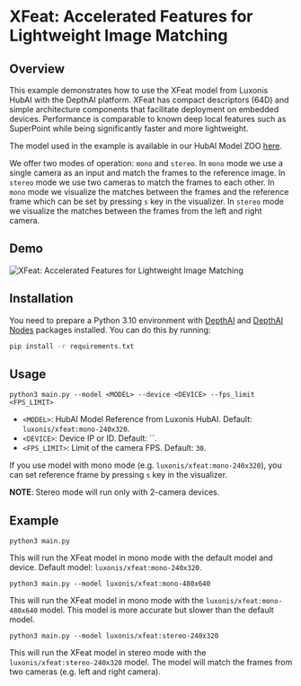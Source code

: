 # XFeat: Accelerated Features for Lightweight Image Matching

## Overview

This example demonstrates how to use the XFeat model from Luxonis HubAI with the DepthAI platform. XFeat has compact descriptors (64D) and simple architecture components that facilitate deployment on embedded devices. Performance is comparable to known deep local features such as SuperPoint while being significantly faster and more lightweight.

The model used in the example is available in our HubAI Model ZOO [here](https://hub.luxonis.com/ai/models/6c2790a1-bf68-4e89-a4b3-5c9ae68183b5?view=page).

We offer two modes of operation: `mono` and `stereo`. In `mono` mode we use a single camera as an input and match the frames to the reference image. In `stereo` mode we use two cameras to match the frames to each other.
In `mono` mode we visualize the matches between the frames and the reference frame which can be set by pressing `s` key in the visualizer. In `stereo` mode we visualize the matches between the frames from the left and right camera.

## Demo
    
![XFeat: Accelerated Features for Lightweight Image Matching](https://drive.google.com/thumbnail?id=15P1N52ZhRpKkgJYD-acT4BQ2qPq-0PKU&sz=w1000)

## Installation

You need to prepare a Python 3.10 environment with [DepthAI](https://pypi.org/project/depthai/) and [DepthAI Nodes](https://pypi.org/project/depthai-nodes/) packages installed. You can do this by running:

```bash
pip install -r requirements.txt
```

## Usage

```
python3 main.py --model <MODEL> --device <DEVICE> --fps_limit <FPS_LIMIT>
```


- `<MODEL>`: HubAI Model Reference from Luxonis HubAI. Default: `luxonis/xfeat:mono-240x320`.
- `<DEVICE>`: Device IP or ID. Default: ``.
- `<FPS_LIMIT>`: Limit of the camera FPS. Default: `30`.

If you use model with mono mode (e.g. ``luxonis/xfeat:mono-240x320``), you can set reference frame by pressing `s` key in the visualizer.

**NOTE**: Stereo mode will run only with 2-camera devices.

## Example

```
python3 main.py
```

This will run the XFeat model in mono mode with the default model and device. Default model: `luxonis/xfeat:mono-240x320`.

```
python3 main.py --model luxonis/xfeat:mono-480x640
```

This will run the XFeat model in mono mode with the `luxonis/xfeat:mono-480x640` model. This model is more accurate but slower than the default model.

```
python3 main.py --model luxonis/xfeat:stereo-240x320
```

This will run the XFeat model in stereo mode with the `luxonis/xfeat:stereo-240x320` model. The model will match the frames from two cameras (e.g. left and right camera).